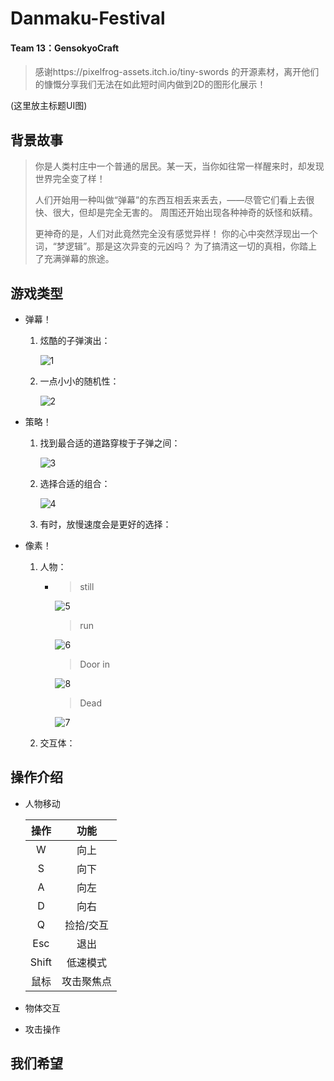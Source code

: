 # Danmaku-Festival

#### Team 13：GensokyoCraft

> 感谢https://pixelfrog-assets.itch.io/tiny-swords  的开源素材，离开他们的慷慨分享我们无法在如此短时间内做到2D的图形化展示！

(这里放主标题UI图)



## 背景故事

> 你是人类村庄中一个普通的居民。某一天，当你如往常一样醒来时，却发现世界完全变了样！
>
> 人们开始用一种叫做“弹幕”的东西互相丢来丢去，——尽管它们看上去很快、很大，但却是完全无害的。
> 周围还开始出现各种神奇的妖怪和妖精。
>
> 更神奇的是，人们对此竟然完全没有感觉异样！
> 你的心中突然浮现出一个词，“梦逻辑”。那是这次异变的元凶吗？
> 为了搞清这一切的真相，你踏上了充满弹幕的旅途。

## 游戏类型

- 弹幕！

  1. 炫酷的子弹演出：

     ![1](D:\class\unity\final\READMEimg\1.gif)

  2. 一点小小的随机性：

     ![2](D:\class\unity\final\READMEimg\2.gif)

- 策略！

  1. 找到最合适的道路穿梭于子弹之间：

     ![3](D:\class\unity\final\READMEimg\3.png)

  2. 选择合适的组合：

     ![4](D:\class\unity\final\READMEimg\4.png)

  3. 有时，放慢速度会是更好的选择：

     

- 像素！

  1. 人物：
  
     - > still
  
       ![5](D:\class\unity\final\READMEimg\5.png)
  
       > run
  
       ![6](D:\class\unity\final\READMEimg\6.png)
  
       > Door in
  
       ![8](D:\class\unity\final\READMEimg\8.png)
  
       > Dead
  
       ![7](D:\class\unity\final\READMEimg\7.png)
  
  2. 交互体：



## 操作介绍

- 人物移动

  | 操作  |    功能    |
  | :---: | :--------: |
  |   W   |    向上    |
  |   S   |    向下    |
  |   A   |    向左    |
  |   D   |    向右    |
  |   Q   | 捡拾/交互  |
  |  Esc  |    退出    |
  | Shift |  低速模式  |
  | 鼠标  | 攻击聚焦点 |

- 物体交互

- 攻击操作



## 我们希望

> 
